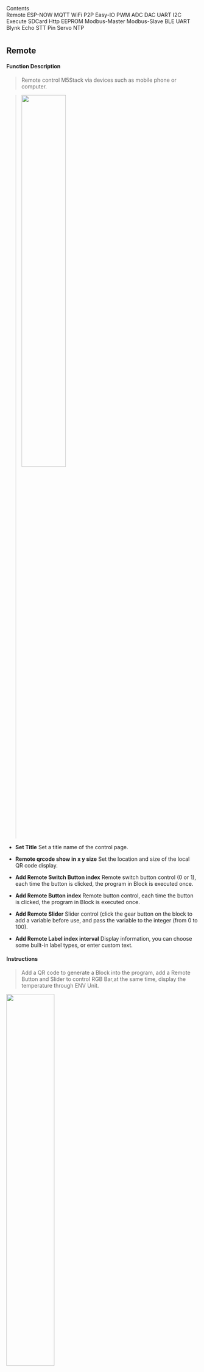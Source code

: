 <el-card class="box-card" style="margin-bottom:20px">
    <div slot="header" class="clearfix">
        <span>Contents</span>
        <i class="el-icon-s-management" style="float: right;"></i>
    </div>
    <div style="margin: 0px 10px 10px 0px ;display:inline-block;">
        <el-tag onclick="page_move('remote')">Remote</el-tag>
        <el-tag onclick="page_move('esp-now')">ESP-NOW</el-tag>
        <el-tag onclick="page_move('mqtt-communication')">MQTT</el-tag>
        <el-tag onclick="page_move('wifi')">WiFi</el-tag>
        <el-tag onclick="page_move('p2p')">P2P</el-tag>
        <el-tag onclick="page_move('easy-io')">Easy-IO</el-tag>
        <el-tag onclick="page_move('pwm')">PWM</el-tag>
        <el-tag onclick="page_move('adc')">ADC</el-tag>
        <el-tag onclick="page_move('dac')">DAC</el-tag>
        <el-tag onclick="page_move('uart')">UART</el-tag>
        <el-tag onclick="page_move('i2c')">I2C</el-tag>
        <el-tag onclick="page_move('execute')">Execute</el-tag>
        <el-tag onclick="page_move('sdcard')">SDCard</el-tag>
        <el-tag onclick="page_move('http')">Http</el-tag>
        <el-tag onclick="page_move('eeprom')">EEPROM</el-tag>
        <el-tag onclick="page_move('modbus-master')">Modbus-Master</el-tag>
        <el-tag onclick="page_move('modbus-slave')">Modbus-Slave</el-tag>
        <el-tag onclick="page_move('ble-uartsupport-m5stack-fire-only')">BLE UART</el-tag>
        <el-tag onclick="page_move('blynksupport-m5Stack-fire-only')">Blynk</el-tag>
        <el-tag onclick="page_move('echo-stt')">Echo STT</el-tag>
        <el-tag onclick="page_move('pin-servo')">Pin Servo</el-tag>
        <el-tag onclick="page_move('ntp')">NTP</el-tag>
    </div>
</el-card>

## Remote

#### Function Description

>Remote control M5Stack via devices such as mobile phone or computer.

><img src="/image/Remote/Remote.webp" width="50%"> 

* __Set Title__
Set a title name of the control page.

* __Remote qrcode show in x y size__
Set the location and size of the local QR code display.

* __Add Remote Switch Button index__
Remote switch button control (0 or 1), each time the button is clicked, the program in Block is executed once.

* __Add Remote Button index__
Remote  button control, each time the button is clicked, the program in Block is executed once.

* __Add Remote Slider__
Slider control (click the gear button on the block to add a variable  before use, and pass the variable to the integer (from 0 to 100).

* __Add Remote Label index interval__
Display information, you can choose some built-in label types, or enter custom text.

#### Instructions

>Add a QR code to generate a Block into the program, add a Remote Button and Slider to control RGB Bar,at the same time, display the temperature through ENV Unit.

<img src="/image/Remote/Remote_user1.webp" width="50%"> 

## ESP-NOW

#### Function Description

>ESP-NOW is a short-range, low-power communication protocol that enables multiple devices to communicate without Wi-Fi. This protocol is similar to the low-power 2.4GHz wireless connection found in wireless mice—devices are paired before communicating. After pairing, the connections between devices are continuous, peer-to-peer, and do not require a handshake protocol.

><img src="image\ESP_now\esp_now_01.webp" width="50%">

* __Get mac addr__
Get the mac address of this machine.

* __Add peer ff as id__
Add the specified mac address and set it to id

* __Set pmk__
Set the pairing key

* __Broadcast data__
Broadcast specified data

* __Receive mac_addr data__
Receive data, get the sender's mac address and the data content carried

* __After send message flag__
Send a callback function, automatically execute the callback function after executing the send message, and return whether the flag bit flag is successfully sent. The success is True and the failure is False.

* __Send message id with data__
Send data to the device with the specified id.


#### Instructions

<h3><mark>Receiver</mark></h3>

> Display the local mac address on the screen, use the data receiving block and create two variables for receiving the sender's address and data content. The data is processed inside the receiving block function for display or judgment and other operations. For example, the following program controls the LED light switch by judging whether the received data is "1".

__Note: The created variable name is not allowed to be consistent with the parameter name, ie variables with the names "addr" and "data" are not allowed to be used for data acquisition __

><img src="image\ESP_now\esp_now_02.webp" width="40%">

<h3><mark>Sender</mark></h3>

> Add the mac address of the receiving device, fill in the sent data content in the sending program, select the id of the receiving device. Use the button program to control the data transmission. Using the callback function can help us determine whether the data is successfully sent from the machine. We need to use a variable to get its return result.

__Note: The created variable name is not allowed to be consistent with the parameter name, ie variables with the name "flag" are not allowed to be used for data acquisition __

><img src="image\ESP_now\esp_now_03.webp" width="40%">

>Complete the program editing, respectively run the receiver and transmitter programs, you can achieve ESP-NOW short-range wireless communication.

?>Note: When using ESP-NOW, you need to download the program to the device instead of directly testing and running.

## MQTT communication

#### What is MQTT?

>MQTT (Message Queuing Telemetry Transport) is a "lightweight" communication protocol based on publish/subscribe (publish/subscribe) mode.

> The protocol was built on the TCP/IP protocol and was released by IBM in 1999.

>The biggest advantage of MQTT is that it can provide real-time and reliable message service for connecting remote devices with very little code and limited bandwidth.

>As a low-overhead, low-bandwidth instant messaging protocol, it has a wide range of applications in the Internet of Things, small devices, and mobile applications.

#### UIFlow and MQTT

>In UIFlow, we can use MQTT function to realize communication and interaction between two or more COREs, thus achieving powerful remote control functions.

><img src="/image/MQTT/MQTT.webp" width="50%"> 


## MQTT server

* __Select MQTT Service__

> To use the MQTT protocol for data interaction, you need server support. There are many third-party server platforms to choose from. The platform we demonstrate here is CloudMQTT.

>When you have created service support on the platform, you will get some configuration information, such as server address, username, password, etc., which will be used in UIFlow's MQTT block.

><img src="/image/MQTT/info.webp" width="50%"> 



* __MQTT fuction__

> In the advanced functions of UIFlow, you can find the MQTT function block. We can simply understand the MQTT protocol as two links, "Publish" and "Subscribe".

> When the publisher posts a message, the subscriber will get this information to enable communication between devices

><img src="/image/MQTT/UIFlow_MQTT.webp" width="50%">



## Initialization procedure

* __MQTT configuration block__

>Add an MQTT configuration block and connect to the Setup block

><img src="/image/MQTT/MQTT_Start1.webp" width="50%"> 

* __information to fill in__

> Fill in the server information on your personal or third-party server platform to prepare for the next connection

## attention

* When you have multiple devices at the same time, the ID name (the ID below is "M5stack") is not allowed to be duplicated with other options in the configuration information, and it is not allowed to duplicate the IDs of other devices. At the same time, the same server In the device with the same ID name, only one online is allowed.

* MQTT program must be downloaded to use!

><img src="/image/MQTT/MQTT_Start2.webp" width="50%"> 

* __MQTT Start__

>Add a Start block below the MQTT configuration block, which means that it will start running after the configuration information.

><img src="/image/MQTT/MQTT_Start3.webp" width="50%"> 



## Publish

#### Function Description

>Publish refers to the link in the communication to publish data, including two parts for the content of the publication "topic", "content" (msg)

><img src="/image/MQTT/Publish1.webp" width="50%"> 

* __Publish "topic"__

>Set a publishing theme, when other devices want to get the content information under the theme, you need to subscribe to the matching theme name

* __Publish "Content" (msg)__

>Set content information to be published

#### Instructions

>When the program runs to the Publish release block, the message is released. example:

>When the A button is pressed, a message is posted (the subject is "RGB" and the content is "open")

>When the B button is pressed, a message is posted (the subject is "RGB" and the content is "close")

><img src="/image/MQTT/Publish2.webp" width="50%"> 


## Subscribe

#### Function Description

>Subscribe subscription refers to the process of receiving data in the communication. When the publisher publishes the information, the subscriber will automatically receive the subscribed topic (message), message content (msg)

* __Subscribe "topic"__

><img src="/image/MQTT/Subscribe1.webp" width="50%"> 

>Set the topic to subscribe to

* __Get topic data "content" (msg)__

><img src="/image/MQTT/Subscribe2.webp" width="50%"> 

>Get the message content under this subscription

#### Instructions

> Add a Subscribe block, fill in the topic to be subscribed, use the Get topic data block to get, and process the analysis, for example:

>When an "open" is obtained from Publish, the RGB bar is lit, and when "close" is obtained, the RGB bar is extinguished.

><img src="/image/MQTT/Subscribe3.webp" width="50%"> 


## Use Cases

#### Implementation function

> Use a CORE to program a simple use case to verify functionality, it’s not inly a publisher (Publish), but a subscriber (Subscribe) as well

* __complete program__

><img src="/image/MQTT/Example1.webp" width="50%"> 

#### Instructions

>When the A button is pressed, a message is posted (the subject is "RGB", the content is "open"), and the RGB bar lights up.

>When the B button is pressed, a message is posted (the subject is "RGB", the content is "close"), and the RGB bar is extinguished.


## WiFi

#### Function Description

>Wifi network settings.

><img src="/image/Network/network.webp" width="50%"> 

* __wifi connect__
Establish a wifi connection.

* __wifi reconnect__
If wifi is not connected, reconnect the connection.

* __wifi is connect__
If wifi access returns true else ruturns false.

* __Connect to Wi-Fi SSID PASSWORD__
Connect with ssid and password.

### Instructions

>Establish a wifi connection with ssid and password.

><img src="/image/Network/wifi_user.webp" width="50%"> 


## P2P

* __P2P Send To APIKey Msg__
Establish a point-to-point connection based on mqtt,Remote with other M5Stack and you should input the APIkey and Message to send.

* __P2P Read__
Establish a point-to-point connection,Read the Message from other M5Stacks

#### Instructions

>Establish a point-to-point connection to the remote host and send a message from other M5Stacks.

><img src="/image/Network/P2PSend_user.webp" width="50%"> 


## Easy IO

#### Function Description

>I/O pin configuration.

><img src="/image/Advanced module/EasyIO.webp" width="50%"> 

* __analog read pin__
Read pin analog value

* __analog write pin duty__
Set duty cycle to the specified pin

* __digital read Value__
Read pin digital value

* __digital toggle pin__
Toggle pin value

* __map from low from high to low to high__
Map values to a range proportionally


#### Instructions

>Get the temperature value of the sensor to map the temperature to 0-100.

><img src="/image/Advanced module/EasyIO_user.webp" width="50%"> 


## PIN

#### Function Description

>Pin custom configuration

><img src="/image/Advanced module/PIN.webp" width="50%"> 

* __Init Pin mode Pull__
Set pin mode

* __set HIGH__
Set the pin high level

* __set LOW__
Set the pin low level

* __Get Value__
Get the value of pin

* __Set Value__
Set the value of pin



#### Instructions

>Set pin 5 pull-up output high level

><img src="/image/Advanced module/PIN_user.webp" width="50%"> 



## PWM

#### Function Description

>PWM function setting

><img src="/image/Advanced module/PWM.webp" width="50%"> 

* __Init in Pin freq duty use timer__
Set channel pin frequency, duty cycle, and timer

* __set freq to__
Change frequency

* __set duty to__
Change duty cycle

* __Pause__
Disable PWM function

* __Resume__
Re-enable PWM function



#### Instructions

>Use the zero timer to set the PWM0 pin 25 frequency 500 duty cycle 50

><img src="/image/Advanced module/PWM_user.webp" width="50%"> 



## ADC

#### Function Description

>Analog to digital conversion

><img src="/image/Advanced module/ADC.webp" width="50%"> 

* __Init in Pin__
Set the sampling channel pin

* __set width__
Set the sampling width

* __set atten__
Set gain

* __read value__
read ADC


#### Instructions

>Sampling at 36 pins using the adc0 channel, reading the value

><img src="/image/Advanced module/ADC_user.webp" width="50%"> 


## DAC

#### Function Description

>Digital to analog conversion

><img src="/image/Advanced module/DAC.webp" width="50%"> 

* __Init in Pin__
Set conversion channel

* __write value__
Write DA value

* __beep with freq duration scale__
Set the buzzer frequency, time and range

* __waveform with freq type duration scale offset invert__
Set the output waveform frequency amplitude offset

* __stop wave__
stop output

* __set freq__
set frequency

#### Instructions

>Output waveform on 25-pin using dac0 channel

><img src="/image/Advanced module/DAC_user.webp" width="50%"> 



## UART

#### Function Description

>Serial data transmission and reception

><img src="/image/Advanced module/UART.webp" width="50%"> 

* __set tx rx baud use uart__
Set serial port pin and baud rate

* __read all__
Read all data of serial port at one time

* __read characters__
Read the specified amount of data

* __read line__
Read data before \n

* __remain cache__
Read buffer remaining data

* __write number in__
Write numbers to the serial port

* __write a line in__
Write a line to the serial port

* __write in__
Write a string to the serial port

* __write raw date in__
Write raw string data(E.g **b"\xff\xab"**) to the serial port

#### Instructions

>Read serial data and send data to serial port

><img src="/image/Advanced module/UART_user.webp" width="50%">



## I2C

#### Function Description

>set I2C port

><img src="/image/Advanced module/I2C.webp" width="50%"> 

* __Master slave addr__
Set the Master interface and slave address

* __Set at sda scl slave addr__
Custom SDA SCL and slave address

* __Write reg one byte__
Write 1 byte of data to the register address

* __Write reg one short With encode__
Big endian mode writes two bytes to the register address

* __Read reg one byte__
Read a byte from the register address

* __Read reg one short with decode__
Big endian mode reads two bytes from the register address

* __Read reg Read byte__
Read several bytes from the register address

* __Read byte__
Read byte

* __Available I2C address in list__
Check if the I2C address is available

* __Scan I2C device__
Scanning I2C devices


#### Instructions

>Read data from I2C

><img src="/image/Advanced module/I2C_user.webp" width="50%"> 

><img src="/image/Advanced module/I2C_02.webp" width="50%">

* __Write mem data reg date type__
Writes the specified data type to the register address

* __Write data type__
Write specified data to bus

* __Read mem data reg date type__
Writes the specified data type to the register address

* __Read data num type__
Write specified data from bus

* __In data get index__
Extract a data from a list

>Write data to I2C

><img src="/image/Advanced module/I2C_Write.webp" width="50%">

>Read date from I2C

><img src="/image/Advanced module/I2C_Read.webp" width="80%">

## Execute

#### Function Description

>Execution of external programs

><img src="/image/Advanced module/Execute.webp" width="50%"> 


#### Instructions

>import Library

><img src="/image/Advanced module/Execute_user.webp" width="50%"> 


## SDCard

#### Function Description

>SD card read and write operations

><img src="/image/Advanced module/SDCard.webp" width="40%"> 

* __open sdcard file mode__
Open the specified file and perform a read or write operation. This file must exist in the r and r+ states, otherwise an error is reported. The a, w, and w+ modes are automatically created if no files exist.

* __file read all__
Read all the bytes of the file

* __file read bytes__
Read the given number of bytes

* __file read line__
Read a line of content

* __file write__
Write bytes to the file

* __file set seek__
Set the offset position of the read

* __file get seek__
Get the current offset position

* __sdcard listdir__
List the specified catalog file

* __file mkdir__
Set the offset position of the read

* __sdcard remove__
Delete specified file

* __sdcard rmdir__
Delete the specified directory

* __sdcard rename__
File rename

#### Instructions

>Create a test folder, create a file named TEST.text, write helloM5Stack, and read M5Stack

><img src="/image/Advanced module/SDCard_user.webp" width="50%"> 


## Http

#### Function Description

>Send HTTP protocol

><img src="/image/Advanced module/Http.webp" width="40%"> 

* __Http Request__
Create an Http access request by GET, POST, DELET, PUT, PATCH, the URL is the full HTTP connection address, create the header Headers, Data data in the form of a dictionary, send successfully to execute Success, and send failure to execute Fail.

* __Get Status Code__
Return status code

* __Get Data__
Return request data

#### Instructions

>Send a GET request to Baidu, return data and print

><img src="/image/Advanced module/Http_user.webp" width="50%"> 

## EEPROM

#### Function Description

>Save the important data in the form of key-value pairs to the NVS partition to prevent data loss after shutdown (to prevent program processing from being blocked, the data is actually written in 5 seconds later), please do not write the data to the NVS partition repeatedly, otherwise it will affect the flash life and cause damage

><img src="/image/Advanced module/EEPROM.webp" width="40%">

* __EEPROM write key value__
Create a key-value pair to save data to EEPROM.

* __EEPROM read key__
Read out the data content corresponding to the keyword.

* __EEPROM read key to int__ 
Read out the data content corresponding to the keyword and convert Str to the Int.

#### Instructions

>Create key-value to write to NVS partition and read data.

><img src="/image/Advanced module/EEPROM_user.webp" width="70%">


## Modbus Master

#### Function Description

>Create a Modbus Master, encapsulate the data with Modbus protocol, send the data to the Slave through serial communication, and the data value range is 0-65535.

><img src="/image/Advanced module/modbus_master.webp" width="40%">

* __Init baud tx rx in uart crc__
Initialize the communication interface, and specify the Baudrate, TX, RX, Serial-port and CRC check with BIG or LITTLE mode

* __Send addr function reg addr value__
Send the packet to the specified Slave address. addr is the Slave address, function is the function number, reg_addr is the register address, and value is the user data.

* __Rx buffer cache number__ 
Number of bytes read from buffer

* __Read rx data__ 
Read the received packets, suitable for custom processing

* __Get rx addr function data__ 
Receive packets by callback, receive parameters by variables, and update parameters automatically

#### Instructions

>Main functions: (used together with the following Slave code) connect two M5Stack Fire, establish the Master and Slave through Modbus, the Master press the A / B button to send data, and receive the data packet returned from the Slave (receive function code 2). There are two ways to process the data packet:

>1.The data package returned from the Slave is processed by loop-cycle and displayed on the screen.

According to the definition of Modbus protocol, the data package returned from the Slave contains at least 3 valid data (address, function code, data), so more than 3 bytes is regarded as valid data, and the data is parsed through the List-block.

><img src="/image/Advanced module/modbus_loop_master_user.webp" width="100%">

>2. Handle the returned packets through the callback. When using the callback function, do not use loop-cycle, otherwise the callback will be blocked.

Set three variables to receive the address, function number and data returned from the Slave.

><img src="/image/Advanced module/modbus_callback_master_user.webp" width="100%">

## Modbus Slave

#### Function Description

>Create a Modbus Slave, receive the data package encapsulated by Modbus, communicate with the Master through the serial interface, and the data value range is 0-65535.

><img src="/image/Advanced module/modbus_slave.webp" width="40%">

* __Init addr baud tx rx in uart__
Initialize the communication interface, specify the Slave address, Baudrate, TX, RX and Serial-port,CRC is verified as BIG mode.

* __Init function reg addr value method__
Define Modbus data operation format, function is function number, reg_addr is register address, value is initial default value, method is read or write operation mode

* __Update function reg addr value__ 
Update the data in the specified register address according to the function number.

* __Get rx buffer data__ 
Read buffer data

* __Get reg write function reg addr value__ 
Obtain the data packets (function number, register address, data) sent by the Master by callback, and receive them by variables.


* __Get function reg addr value__ 
Get the content of the specified Master data package, and specify it by function number and register address.

* __send addr function reg addr value__ 
Respond to the content of the packet sent to the Master after receiving the Master packet.

#### Instructions

>Main functions: (used together with the Master code above) connect two M5Stack Fire, and establish the Master and Slave through Modbus. The Slave receives the data package of address code 1, function number 1 and register address 1, and then parses the data. if the data is 1 to light the LED bar, and if the data is 2 to turn off the LED Bar, at the same time, the Slave updates its own corresponding data in real time and responds to the Master (through function code 2). The Slave will also report the data to theMaster in real time through pressed A / B button. There are two ways to achieve this:

>1.Process the data package returned from the Slave through loop-cycle, update the data on the screen in time and respond.

Receive the specified packet and analyze the data, judge the data to respond and report to the Master (via function number 2), press A / B button to respond to itself, and send the packet report status to the Master (via function number 2)

><img src="/image/Advanced module/modbus_loop_slave_user.webp" width="100%">

>2. Through the callback to process the returned data, specify that the packet should add judgment processing to "fun" and "reg_addr". When using the callback function, loop should not be used, otherwise the callback will be blocked.

Set three variables to receive the address, function number and data sent by the Master, use the List-block to obtain data, judge and process the data, and report the status to the Master through (function number 2). Press the A / B button manually to report to the Master (via function number 2) while responding.

><img src="/image/Advanced module/modbus_callback_slave_user.webp" width="100%">

## BLE UART(support M5Stack Fire only)

#### Function Description

>Establish Bluetooth connection and enable Bluetooth passthrough service.

><img src="/image/Advanced module/ble_uart.webp" width="40%"> 

* __Init ble uart name__
Initialize settings, configure Bluetooth device name.

* __BLE UART Writre__
Send data using BLE UART.

* __BLE UART remain cache__
Check the number of bytes of BLE UART data.

* __BLE UART read all__
Read all data in BLE UART cache.

* __BLE UART read characters__
Read n data in BLE UART cache.

#### Instructions

>Establish Bluetooth passthrough connection and send on / off control LED.

><img src="/image/Advanced module/ble_uart_user.webp" width="70%">

## Blynk(support M5Stack Fire only)

>Connect with Blynk server, use BLE to connect Blynk App, and realize M5Stack Fire control on mobilephone

><img src="/image/Advanced module/blynk.webp" width="40%"> 

* __Init blynk name token type BLE__
Initialize Blynk configuration, input device name and token of App.

* __Virtual write number data__
Write data to Virtual port number

* __Notify message__
Send system message notification to App

* __Tweet message__
Send message notifications to twitter client

* __On event write get number message__
Receive the data of the specified virtual port to be written from the app, if not specified, set to V*

* __On event read get number__
Read the virtual port number specified by the App

* __On event__
Callback function when Bluetooth is connected / disconnected

#### Instructions

>Use Blynk to control the color and brightness of the RGB light bar of M5StackFire and display it on the screen in real-time

1.Download the blynk App and register your account. You can choose to use the official blynk server or build your own server. Here we provide a free server(120.24.58.30:9443) for you to test.

2.Use the email to register the blynk account, and log in with the account after successful registration.

3.Create a new project, select ESP32 Dev board, select BLE mode, and record the Auth Token.

4.Follow the steps below to add components, BLE connections are required.

><img src="/image/Advanced module/blynk_app_user1.webp" width="20%"><img src="/image/Advanced module/blynk_app_user2.webp" width="20%"><img src="/image/Advanced module/blynk_app_user3.webp" width="20%"><img src="/image/Advanced module/blynk_app_user4.webp" width="20%"><img src="/image/Advanced module/blynk_app_user5.webp" width="20%">

><img src="/image/Advanced module/blynk_user.webp" width="100%">

## Echo STT

>Send speech through ATOM Echo to obtain the converted text

><img src="/image/Advanced module/echo_stt.webp" width="50%"> 

* __Init echo speech recognition token__
Input token and initialize speech service.

* __Recv echo data__
Callback function receives data returned by speech recognition.

* __Get recv text__
Receive data from speech recognition.

#### USAGE

>ATOM Echo flash related ECHO STT firmware and controls led through speech recognition by M5StackFire.

><img src="/image/Advanced module/EchoSTT.webp" width="50%">

## Pin Servo

>Control Servo

><img src="image/Advanced module/pin_servo.webp" width="50%"> 

* __Init Pin, freq, min, max,angle range__
Initial setting of the servo, Pin=servo pin, freq=frequency of the servo signal, min=minimum pulse width, max=maximum pulse width, angle angle=angle range of the servo

* __rotate to degree__
Servo rotation angle

* __write us__
High level time

#### USAGE

>Control the servo to switch between 0° and 90°

><img src="/image/Advanced module/pin_servo_user.webp" width="50%">

## NTP

>Get time via NTP web server

><img src="image/Advanced module/NTP.webp" width="50%"> 

* __Init ntptime with host and timezone__
Set NTP server and time zone

* __Get timestamp__
Get Unix timestamp

* __Get date format with -__
Get the date, the display format is separator "-"

* __Get time format with -__
Get time, the display format is separator "-"

* __Get date format with - and time format with :__
Display date and time, date format is separator "-", time format is separator ":"

* __Get year__
Get Year

* __Get month__
Get Month

* __Get day__
Get Day

* __Get weekday__
Get Weekday

* __Get hour__
Get Hour


* __Get minute__
Get Minute

* __Get second__
Get Second

#### USAGE

>Display Unix timestamp and current time and date

><img src="/image/Advanced module/NTP_user.webp" width="50%">